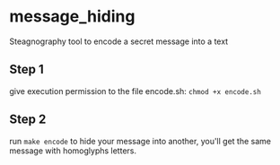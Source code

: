 # message_hiding
Steagnography tool to encode a secret message into a text


## Step 1
  give execution permission to the file encode.sh: `chmod +x encode.sh`

## Step 2
  run `make encode` to hide your message into another, you'll get the same message with homoglyphs letters.
